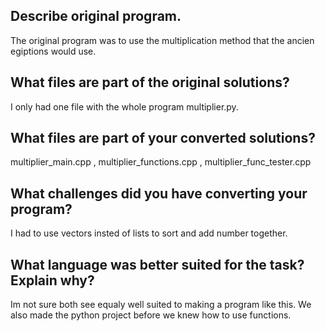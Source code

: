 ## Describe original program.
The original program was to use the multiplication method that the ancien egiptions would use.

## What files are part of the original solutions?
I only had one file with the whole program multiplier.py.

## What files are part of your converted solutions?
multiplier_main.cpp , multiplier_functions.cpp , multiplier_func_tester.cpp

## What challenges did you have converting your program?
I had to use vectors insted of lists to sort and add number together.

## What language was better suited for the task? Explain why?
Im not sure both see equaly well suited to making a program like this. We also made the python project before we knew how to use functions.

